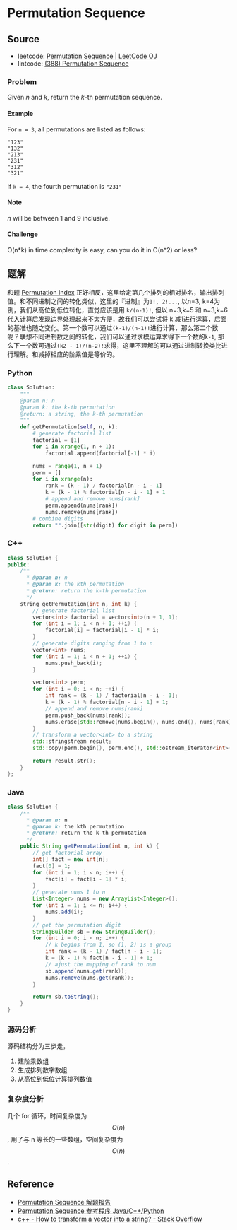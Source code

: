 # Permutation Sequence

## Source

- leetcode: [Permutation Sequence | LeetCode OJ](https://leetcode.com/problems/permutation-sequence/)
- lintcode: [(388) Permutation Sequence](http://www.lintcode.com/en/problem/permutation-sequence/)

### Problem

Given _n_ and _k_, return the _k_-th permutation sequence.

#### Example

For `n = 3`, all permutations are listed as follows:



    "123"
    "132"
    "213"
    "231"
    "312"
    "321"


If `k = 4`, the fourth permutation is `"231"`

#### Note

_n_ will be between 1 and 9 inclusive.

#### Challenge

O(n*k) in time complexity is easy, can you do it in O(n^2) or less?


## 题解

和题 [Permutation Index](http://algorithm.yuanbin.me/zh-cn/exhaustive_search/permutation_index.html) 正好相反，这里给定第几个排列的相对排名，输出排列值。和不同进制之间的转化类似，这里的『进制』为`1!, 2!...`, 以n=3, k=4为例，我们从高位到低位转化，直觉应该是用 `k/(n-1)!`, 但以 n=3,k=5 和 n=3,k=6 代入计算后发现边界处理起来不太方便，故我们可以尝试将 k 减1进行运算，后面的基准也随之变化。第一个数可以通过`(k-1)/(n-1)!`进行计算，那么第二个数呢？联想不同进制数之间的转化，我们可以通过求模运算求得下一个数的`k-1`, 那么下一个数可通过`(k2 - 1)/(n-2)!`求得，这里不理解的可以通过进制转换类比进行理解。和减掉相应的阶乘值是等价的。

### Python

```python
class Solution:
    """
    @param n: n
    @param k: the k-th permutation
    @return: a string, the k-th permutation
    """
    def getPermutation(self, n, k):
        # generate factorial list
        factorial = [1]
        for i in xrange(1, n + 1):
            factorial.append(factorial[-1] * i)

        nums = range(1, n + 1)
        perm = []
        for i in xrange(n):
            rank = (k - 1) / factorial[n - i - 1]
            k = (k - 1) % factorial[n - i - 1] + 1
            # append and remove nums[rank]
            perm.append(nums[rank])
            nums.remove(nums[rank])
        # combine digits
        return "".join([str(digit) for digit in perm])
```

### C++

```c++
class Solution {
public:
    /**
      * @param n: n
      * @param k: the kth permutation
      * @return: return the k-th permutation
      */
    string getPermutation(int n, int k) {
        // generate factorial list
        vector<int> factorial = vector<int>(n + 1, 1);
        for (int i = 1; i < n + 1; ++i) {
            factorial[i] = factorial[i - 1] * i;
        }
        // generate digits ranging from 1 to n
        vector<int> nums;
        for (int i = 1; i < n + 1; ++i) {
            nums.push_back(i);
        }

        vector<int> perm;
        for (int i = 0; i < n; ++i) {
            int rank = (k - 1) / factorial[n - i - 1];
            k = (k - 1) % factorial[n - i - 1] + 1;
            // append and remove nums[rank]
            perm.push_back(nums[rank]);
            nums.erase(std::remove(nums.begin(), nums.end(), nums[rank]), nums.end());
        }
        // transform a vector<int> to a string
        std::stringstream result;
        std::copy(perm.begin(), perm.end(), std::ostream_iterator<int>(result, ""));

        return result.str();
    }
};
```

### Java

```java
class Solution {
    /**
      * @param n: n
      * @param k: the kth permutation
      * @return: return the k-th permutation
      */
    public String getPermutation(int n, int k) {
        // get factorial array
        int[] fact = new int[n];
        fact[0] = 1;
        for (int i = 1; i < n; i++) {
            fact[i] = fact[i - 1] * i;
        }
        // generate nums 1 to n
        List<Integer> nums = new ArrayList<Integer>();
        for (int i = 1; i <= n; i++) {
            nums.add(i);
        }
        // get the permutation digit
        StringBuilder sb = new StringBuilder();
        for (int i = 0; i < n; i++) {
            // k begins from 1, so (1, 2) is a group
            int rank = (k - 1) / fact[n - i - 1];
            k = (k - 1) % fact[n - i - 1] + 1;
            // ajust the mapping of rank to num
            sb.append(nums.get(rank));
            nums.remove(nums.get(rank));
        }

        return sb.toString();
    }
}

```

### 源码分析

源码结构分为三步走，

1. 建阶乘数组
2. 生成排列数字数组
3. 从高位到低位计算排列数值

### 复杂度分析

几个 for 循环，时间复杂度为 $$O(n)$$, 用了与 n 等长的一些数组，空间复杂度为 $$O(n)$$.

## Reference

- [Permutation Sequence 解题报告](http://blog.sina.com.cn/s/blog_eb52001d0102v1ss.html)
- [Permutation Sequence 参考程序 Java/C++/Python](http://www.jiuzhang.com/solutions/permutation-sequence/)
- [c++ - How to transform a vector<int> into a string? - Stack Overflow](http://stackoverflow.com/questions/2518979/how-to-transform-a-vectorint-into-a-string)

